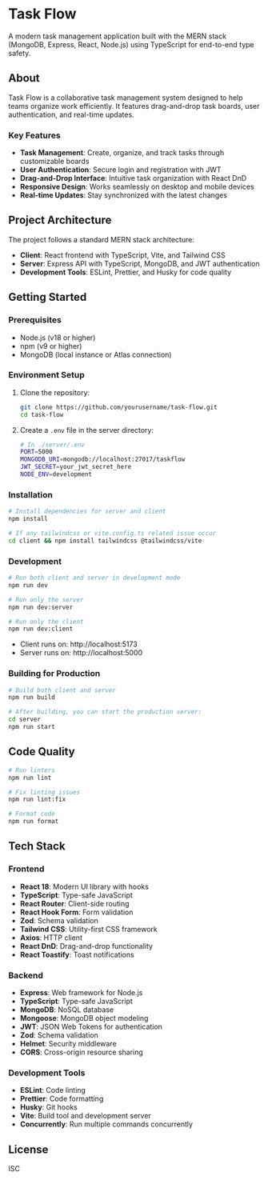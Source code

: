 # Task Flow

A modern task management application built with the MERN stack (MongoDB, Express, React, Node.js) using TypeScript for end-to-end type safety.

## About

Task Flow is a collaborative task management system designed to help teams organize work efficiently. It features drag-and-drop task boards, user authentication, and real-time updates.

### Key Features

- **Task Management**: Create, organize, and track tasks through customizable boards
- **User Authentication**: Secure login and registration with JWT
- **Drag-and-Drop Interface**: Intuitive task organization with React DnD
- **Responsive Design**: Works seamlessly on desktop and mobile devices
- **Real-time Updates**: Stay synchronized with the latest changes

## Project Architecture

The project follows a standard MERN stack architecture:

- **Client**: React frontend with TypeScript, Vite, and Tailwind CSS
- **Server**: Express API with TypeScript, MongoDB, and JWT authentication
- **Development Tools**: ESLint, Prettier, and Husky for code quality

## Getting Started

### Prerequisites

- Node.js (v18 or higher)
- npm (v9 or higher)
- MongoDB (local instance or Atlas connection)

### Environment Setup

1. Clone the repository:

   ```bash
   git clone https://github.com/yourusername/task-flow.git
   cd task-flow
   ```

2. Create a `.env` file in the server directory:
   ```bash
   # In ./server/.env
   PORT=5000
   MONGODB_URI=mongodb://localhost:27017/taskflow
   JWT_SECRET=your_jwt_secret_here
   NODE_ENV=development
   ```

### Installation

```bash
# Install dependencies for server and client
npm install
```

```bash
# If any tailwindcss or vite.config.ts related issue occur
cd client && npm install tailwindcss @tailwindcss/vite
```

### Development

```bash
# Run both client and server in development mode
npm run dev

# Run only the server
npm run dev:server

# Run only the client
npm run dev:client
```

- Client runs on: http://localhost:5173
- Server runs on: http://localhost:5000

### Building for Production

```bash
# Build both client and server
npm run build

# After building, you can start the production server:
cd server
npm run start
```

## Code Quality

```bash
# Run linters
npm run lint

# Fix linting issues
npm run lint:fix

# Format code
npm run format
```

## Tech Stack

### Frontend

- **React 18**: Modern UI library with hooks
- **TypeScript**: Type-safe JavaScript
- **React Router**: Client-side routing
- **React Hook Form**: Form validation
- **Zod**: Schema validation
- **Tailwind CSS**: Utility-first CSS framework
- **Axios**: HTTP client
- **React DnD**: Drag-and-drop functionality
- **React Toastify**: Toast notifications

### Backend

- **Express**: Web framework for Node.js
- **TypeScript**: Type-safe JavaScript
- **MongoDB**: NoSQL database
- **Mongoose**: MongoDB object modeling
- **JWT**: JSON Web Tokens for authentication
- **Zod**: Schema validation
- **Helmet**: Security middleware
- **CORS**: Cross-origin resource sharing

### Development Tools

- **ESLint**: Code linting
- **Prettier**: Code formatting
- **Husky**: Git hooks
- **Vite**: Build tool and development server
- **Concurrently**: Run multiple commands concurrently

## License

ISC
